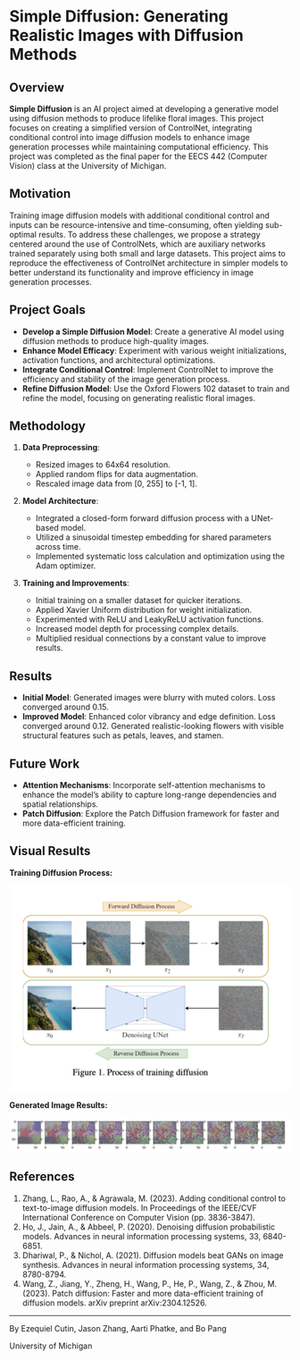 # Simple Diffusion: Generating Realistic Images with Diffusion Methods

## Overview

**Simple Diffusion** is an AI project aimed at developing a generative model using diffusion methods to produce lifelike floral images. This project focuses on creating a simplified version of ControlNet, integrating conditional control into image diffusion models to enhance image generation processes while maintaining computational efficiency. This project was completed as the final paper for the EECS 442 (Computer Vision) class at the University of Michigan.

## Motivation

Training image diffusion models with additional conditional control and inputs can be resource-intensive and time-consuming, often yielding sub-optimal results. To address these challenges, we propose a strategy centered around the use of ControlNets, which are auxiliary networks trained separately using both small and large datasets. This project aims to reproduce the effectiveness of ControlNet architecture in simpler models to better understand its functionality and improve efficiency in image generation processes.

## Project Goals

- **Develop a Simple Diffusion Model**: Create a generative AI model using diffusion methods to produce high-quality images.
- **Enhance Model Efficacy**: Experiment with various weight initializations, activation functions, and architectural optimizations.
- **Integrate Conditional Control**: Implement ControlNet to improve the efficiency and stability of the image generation process.
- **Refine Diffusion Model**: Use the Oxford Flowers 102 dataset to train and refine the model, focusing on generating realistic floral images.

## Methodology

1. **Data Preprocessing**: 
   - Resized images to 64x64 resolution.
   - Applied random flips for data augmentation.
   - Rescaled image data from [0, 255] to [-1, 1].

2. **Model Architecture**: 
   - Integrated a closed-form forward diffusion process with a UNet-based model.
   - Utilized a sinusoidal timestep embedding for shared parameters across time.
   - Implemented systematic loss calculation and optimization using the Adam optimizer.

3. **Training and Improvements**:
   - Initial training on a smaller dataset for quicker iterations.
   - Applied Xavier Uniform distribution for weight initialization.
   - Experimented with ReLU and LeakyReLU activation functions.
   - Increased model depth for processing complex details.
   - Multiplied residual connections by a constant value to improve results.

## Results

- **Initial Model**: Generated images were blurry with muted colors. Loss converged around 0.15.
- **Improved Model**: Enhanced color vibrancy and edge definition. Loss converged around 0.12. Generated realistic-looking flowers with visible structural features such as petals, leaves, and stamen.

## Future Work

- **Attention Mechanisms**: Incorporate self-attention mechanisms to enhance the model’s ability to capture long-range dependencies and spatial relationships.
- **Patch Diffusion**: Explore the Patch Diffusion framework for faster and more data-efficient training.

## Visual Results

**Training Diffusion Process:**

![Diffusion Process](diffusion-process.png)

**Generated Image Results:**

![Image Results](diffusion-image-results.png)

## References

1. Zhang, L., Rao, A., & Agrawala, M. (2023). Adding conditional control to text-to-image diffusion models. In Proceedings of the IEEE/CVF International Conference on Computer Vision (pp. 3836-3847).
2. Ho, J., Jain, A., & Abbeel, P. (2020). Denoising diffusion probabilistic models. Advances in neural information processing systems, 33, 6840-6851.
3. Dhariwal, P., & Nichol, A. (2021). Diffusion models beat GANs on image synthesis. Advances in neural information processing systems, 34, 8780-8794.
4. Wang, Z., Jiang, Y., Zheng, H., Wang, P., He, P., Wang, Z., & Zhou, M. (2023). Patch diffusion: Faster and more data-efficient training of diffusion models. arXiv preprint arXiv:2304.12526.

---

By Ezequiel Cutin, Jason Zhang, Aarti Phatke, and Bo Pang

University of Michigan
